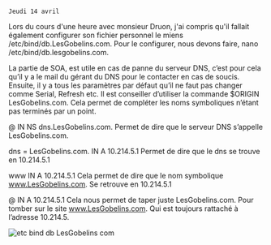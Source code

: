                                                                       Jeudi 14 avril
                                                                      
Lors du cours d'une heure avec monsieur Druon, j'ai compris qu'il fallait également configurer son fichier personnel le miens /etc/bind/db.LesGobelins.com.
Pour le configurer, nous devons faire, nano /etc/bind/db.lesgobelins.com.

La partie de SOA, est utile en cas de panne du serveur DNS, c’est pour cela qu’il y a le mail du gérant du DNS pour le contacter en cas de soucis.
Ensuite, il y a tous les paramètres par défaut qu’il ne faut pas changer comme Serial, Refresh etc. Il est conseiller d’utiliser la commande $ORIGIN LesGobelins.com.
Cela permet de compléter les noms symboliques n’étant pas terminés par un point.


@ IN NS dns.LesGobelins.com.
Permet de dire que le serveur DNS s’appelle LesGobelins.com.

dns = LesGobelins.com. IN A 10.214.5.1
Permet de dire que le dns se trouve en 10.214.5.1

www IN A 10.214.5.1
Cela permet de dire que le nom symbolique www.LesGobelins.com. Se retrouve en 10.214.5.1

@ IN A 10.214.5.1
Cela nous permet de taper juste LesGobelins.com. Pour tomber sur le site www.LesGobelins.com. Qui est toujours rattaché à l’adresse 10.214.5. 



![etc bind db LesGobelins com](https://user-images.githubusercontent.com/97044657/165733579-75c3b281-a704-462e-8d6a-29812d17ed02.png)

